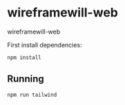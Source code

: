 # wireframewill-web

wireframewill-web

First install dependencies:

```sh
npm install

```

## Running

```sh
npm run tailwind
```

